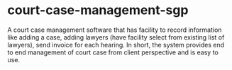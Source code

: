 # court-case-management-sgp
A court case management software that has facility to record information like adding a case, adding lawyers (have facility select from existing list of lawyers), send invoice for each hearing. In short, the system provides end to end management of court case from client perspective and is easy to use.
